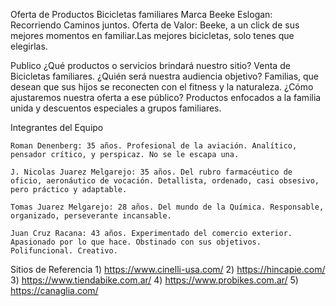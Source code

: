 Oferta de Productos
Bicicletas familiares
Marca Beeke
Eslogan: Recorriendo Caminos juntos. 
Oferta de Valor: Beeke, a un click de sus mejores momentos en familiar.Las mejores bicicletas, solo tenes que elegirlas.

Publico
¿Qué productos o servicios brindará nuestro sitio? Venta de Bicicletas familiares.
¿Quién será nuestra audiencia objetivo? Familias, que desean que sus hijos se reconecten con el fitness y la naturaleza. 
¿Cómo ajustaremos nuestra oferta a ese público? Productos enfocados a la familia unida y descuentos especiales a grupos familiares.


Integrantes del Equipo

    Roman Denenberg: 35 años. Profesional de la aviación. Analítico, pensador crítico, y perspicaz. No se le escapa una.

    J. Nicolas Juarez Melgarejo: 35 años. Del rubro farmacéutico de oficio, aeronáutico de vocación. Detallista, ordenado, casi obsesivo, pero práctico y adaptable.

    Tomas Juarez Melgarejo: 28 años. Del mundo de la Química. Responsable, organizado, perseverante incansable. 

    Juan Cruz Racana: 43 años. Experimentado del comercio exterior. Apasionado por lo que hace. Obstinado con sus objetivos. Polifuncional. Creativo.

Sitios de Referencia
    1) https://www.cinelli-usa.com/
    2) https://hincapie.com/
    3) https://www.tiendabike.com.ar/
    4) https://www.probikes.com.ar/
    5) https://canaglia.com/
